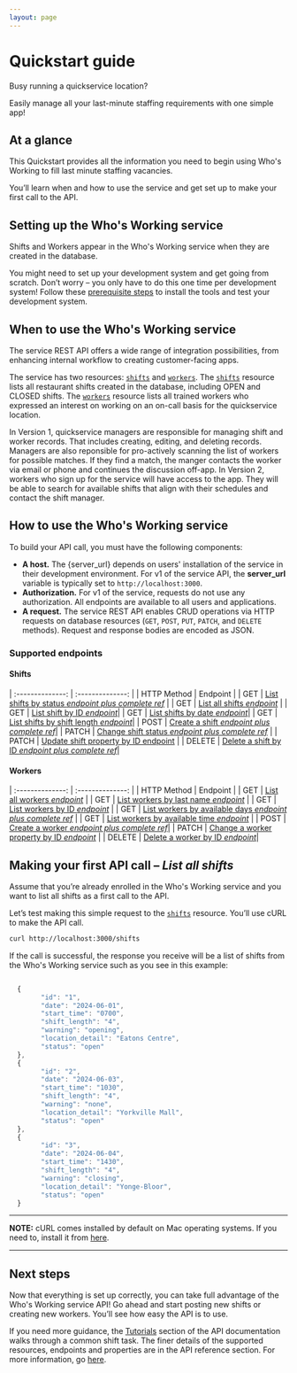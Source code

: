 ```yaml
---
layout: page
---
```


# Quickstart guide

Busy running a quickservice location?

Easily manage all your last-minute staffing requirements with one simple app!

## At a glance

This Quickstart provides all the information you need to begin using Who's Working to fill last minute staffing vacancies.

You’ll learn when and how to use the service and get set up to make your first call to the API.

## Setting up the Who's Working service

Shifts and Workers appear in the Who's Working service when they are created in the database.

You might need to set up your development system and get going from scratch. Don’t worry – you only have to do this one time per development system! Follow these [prerequisite steps](../tutorials/before-you-start-a-tutorial.md) to install the tools and test your development system.

## When to use the Who's Working service

The service REST API offers a wide range of integration possibilities, from enhancing internal workflow to creating customer-facing apps.

The service has two resources: [`shifts`](shifts-resources.md) and [`workers`](workers-resources.md). The [`shifts`](shifts-resources.md) resource lists all restaurant shifts created in the database, including OPEN and CLOSED shifts. The [`workers`](workers-resources.md) resource lists all trained workers who expressed an interest on working on an on-call basis for the quickservice location.

In Version 1, quickservice managers are responsible for managing shift and worker records. That includes creating, editing, and deleting records. Managers are also reponsible for pro-actively scanning the list of workers for possible matches. If they find a match, the manger contacts the worker via email or phone and continues the discussion off-app. In Version 2, workers who sign up for the service will have access to the app. They will be able to search for available shifts that align with their schedules and contact the shift manager.

## How to use the Who's Working service

To build your API call, you must have the following components:

* **A host.**  The {server_url} depends on users' installation of the service in their development environment. For v1 of the service API, the **server_url** variable is typically set to `http://localhost:3000`.
* **Authorization.**  For v1 of the service, requests do not use any authorization. All endpoints are available to all users and applications.
* **A request.**  The service REST API enables CRUD operations via HTTP requests on database resources (`GET`, `POST`, `PUT`, `PATCH`, and `DELETE` methods). Request and response bodies are encoded as JSON.

### Supported endpoints

#### Shifts

| :--------------: | :--------------: |
| HTTP Method | Endpoint |
| GET | [List shifts by status *endpoint plus complete ref*](get-shifts-by-status.md) |
| GET | [List all shifts *endpoint*](get-all-shifts.md) |
| GET | [List shift by ID *endpoint*](get-a-shift-by-id.md)|
| GET | [List shifts by date *endpoint*](get-shifts-by-date.md)|
| GET | [List shifts by shift length *endpoint*](get-shifts-by-length.md)|
| POST | [Create a shift *endpoint plus complete ref*](create-shift.md)|
| PATCH | [Change shift status *endpoint plus complete ref*](change-shift-status.md) |
| PATCH | [Update shift property by ID endpoint](change-shift-by-id.md) |
| DELETE | [Delete a shift by ID *endpoint plus complete ref*](delete-shift-by-id.md)|

#### Workers

| :--------------: | :--------------: |
| HTTP Method | Endpoint |
| GET | [List all workers *endpoint*](get-all-workers.md) |
| GET | [List workers by last name *endpoint*](get-worker-by-last-name.md) |
| GET | [List workers by ID *endpoint*](get-worker-by-id) |
| GET | [List workers by available days *endpoint plus complete ref*](get_workers_days.md) |
| GET | [List workers by available time *endpoint*](get_workers_available_time.md) |
| POST | [Create a worker *endpoint plus complete ref*](create-worker.md)|
| PATCH | [Change a worker property by ID *endpoint*](change-worker-property-by-id.md) |
| DELETE | [Delete a worker by ID *endpoint*](delete-worker-by-id.md)|

## Making your first API call – *List all shifts*

Assume that you’re already enrolled in the Who's Working service and you want to list all shifts as a first call to the API.

Let’s test making this simple request to the [`shifts`](shifts-resources.md) resource. You’ll use cURL to make the API call.

```bash
curl http://localhost:3000/shifts
```

If the call is successful, the response you receive will be a list of shifts from the Who's Working service such as you see in this example:

```js

  {
        "id": "1",
        "date": "2024-06-01",
        "start_time": "0700",
        "shift_length": "4",
        "warning": "opening",
        "location_detail": "Eatons Centre",
        "status": "open"
  },
  {
        "id": "2",
        "date": "2024-06-03",
        "start_time": "1030",
        "shift_length": "4",
        "warning": "none",
        "location_detail": "Yorkville Mall",
        "status": "open"
  },
  {
        "id": "3",
        "date": "2024-06-04",
        "start_time": "1430",
        "shift_length": "4",
        "warning": "closing",
        "location_detail": "Yonge-Bloor",
        "status": "open"
  }

```

---

**NOTE:**
cURL comes installed by default on Mac operating systems. If you need to, install it from [here](https://curl.se/windows/).

---

## Next steps

Now that everything is set up correctly, you can take full advantage of the Who's Working service API! Go ahead and start posting new shifts or creating new workers. You’ll see how easy the API is to use.

If you need more guidance, the [Tutorials](../tutorials/update-a-shift.md) section of the API documentation walks through a common shift task. The finer details of the supported resources, endpoints and properties are in the API reference section. For more information, go [here](../index.md).
